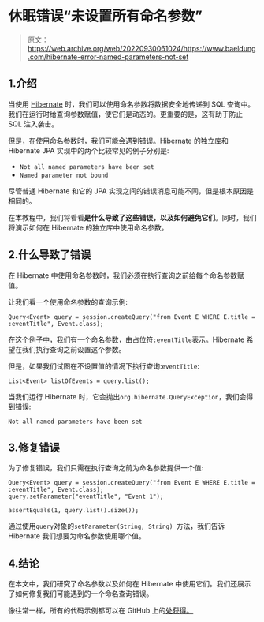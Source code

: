 # 休眠错误“未设置所有命名参数”

> 原文：<https://web.archive.org/web/20220930061024/https://www.baeldung.com/hibernate-error-named-parameters-not-set>

## 1.介绍

当使用 [Hibernate](/web/20221207091825/https://www.baeldung.com/tag/hibernate/) 时，我们可以使用命名参数将数据安全地传递到 SQL 查询中。我们在运行时给查询参数赋值，使它们是动态的。更重要的是，这有助于防止 SQL 注入袭击。

但是，在使用命名参数时，我们可能会遇到错误。Hibernate 的独立库和 Hibernate JPA 实现中的两个比较常见的例子分别是:

*   `Not all named parameters have been set`
*   `Named parameter not bound`

尽管普通 Hibernate 和它的 JPA 实现之间的错误消息可能不同，但是根本原因是相同的。

在本教程中，我们将看看**是什么导致了这些错误，以及如何避免它们**。同时，我们将演示如何在 Hibernate 的独立库中使用命名参数。

## 2.什么导致了错误

在 Hibernate 中使用命名参数时，我们必须在执行查询之前给每个命名参数赋值。

让我们看一个使用命名参数的查询示例:

```
Query<Event> query = session.createQuery("from Event E WHERE E.title = :eventTitle", Event.class);
```

在这个例子中，我们有一个命名参数，由占位符`:eventTitle`表示。Hibernate 希望在我们执行查询之前设置这个参数。

但是，如果我们试图在不设置值的情况下执行查询:`eventTitle`:

```
List<Event> listOfEvents = query.list();
```

当我们运行 Hibernate 时，它会抛出`org.hibernate.QueryException`，我们会得到错误:

```
Not all named parameters have been set
```

## 3.修复错误

为了修复错误，我们只需在执行查询之前为命名参数提供一个值:

```
Query<Event> query = session.createQuery("from Event E WHERE E.title = :eventTitle", Event.class);
query.setParameter("eventTitle", "Event 1");

assertEquals(1, query.list().size());
```

通过使用`query`对象的`setParameter(String, String) `方法，我们告诉 Hibernate 我们想要为命名参数使用哪个值。

## 4.结论

在本文中，我们研究了命名参数以及如何在 Hibernate 中使用它们。我们还展示了如何修复我们可能遇到的一个命名查询错误。

像往常一样，所有的代码示例都可以在 GitHub 上的[处获得。](https://web.archive.org/web/20221207091825/https://github.com/eugenp/tutorials/tree/master/persistence-modules/hibernate-enterprise)
